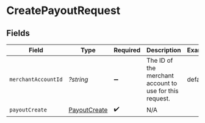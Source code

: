 # CreatePayoutRequest


## Fields

| Field                                                   | Type                                                    | Required                                                | Description                                             | Example                                                 |
| ------------------------------------------------------- | ------------------------------------------------------- | ------------------------------------------------------- | ------------------------------------------------------- | ------------------------------------------------------- |
| `merchantAccountId`                                     | *?string*                                               | :heavy_minus_sign:                                      | The ID of the merchant account to use for this request. | default                                                 |
| `payoutCreate`                                          | [PayoutCreate](./PayoutCreate.md)                       | :heavy_check_mark:                                      | N/A                                                     |                                                         |